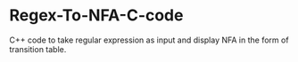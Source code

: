 # Regex-To-NFA-C-code
C++ code to take regular expression as input and display NFA in the form of transition table.
